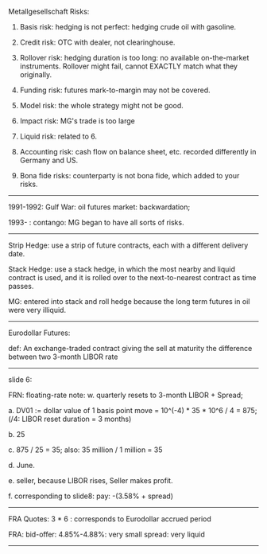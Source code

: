 Metallgesellschaft Risks: 

1. Basis risk: hedging is not perfect: hedging crude oil with gasoline.

2. Credit risk: OTC with dealer, not clearinghouse.

3. Rollover risk: hedging duration is too long: no available on-the-market instruments. Rollover might fail, cannot EXACTLY match what they originally.

4. Funding risk: futures mark-to-margin may not be covered.

5. Model risk: the whole strategy might not be good.

6. Impact risk: MG's trade is too large

7. Liquid risk: related to 6.

8. Accounting risk: cash flow on balance sheet, etc. recorded differently in Germany and US.

9. Bona fide risks: counterparty is not bona fide, which added to your risks.

---
1991-1992: Gulf War: oil futures market: backwardation;

1993- : contango: MG began to have all sorts of risks.

---

Strip Hedge: use a strip of future contracts, each with a different delivery date.

Stack Hedge: use a stack hedge, in which the most nearby and liquid contract is used, and it is rolled over to the next-to-nearest contract as time passes.

MG: entered into stack and roll hedge because the long term futures in oil were very illiquid.

---

Eurodollar Futures: 

def: An exchange-traded contract giving the sell at maturity the difference between two 3-month LIBOR rate

--- 
slide 6: 

FRN: floating-rate note: w. quarterly resets to 3-month LIBOR + Spread; 

a. DV01 := dollar value of 1 basis point move = 10^(-4) * 35 * 10^6 / 4 = 875; (/4: LIBOR reset duration = 3 months)

b. 25

c. 875 / 25 = 35; also: 35 million / 1 million = 35

d. June.

e. seller, because LIBOR rises, Seller makes profit.

f. corresponding to slide8: pay: -(3.58% + spread)

--- 

FRA Quotes: 
3 * 6 : corresponds to Eurodollar accrued period

FRA: bid-offer: 4.85%-4.88%: very small spread: very liquid

---


